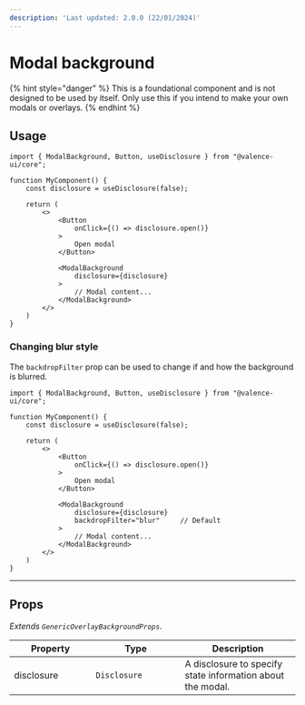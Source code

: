 ```yaml
---
description: 'Last updated: 2.0.0 (22/01/2024)'
---
```


# Modal background

{% hint style="danger" %}
This is a foundational component and is not designed to be used by itself. Only use this if you intend to make your own modals or overlays.
{% endhint %}

## Usage

```tsx
import { ModalBackground, Button, useDisclosure } from "@valence-ui/core";

function MyComponent() { 
    const disclosure = useDisclosure(false);

    return ( 
        <>
            <Button
                onClick={() => disclosure.open()}
            >
                Open modal
            </Button>
            
            <ModalBackground
                disclosure={disclosure}
            >
                // Modal content...
            </ModalBackground>
        </>
    )
}
```

### Changing blur style

The `backdropFilter` prop can be used to change if and how the background is blurred.

```tsx
import { ModalBackground, Button, useDisclosure } from "@valence-ui/core";

function MyComponent() { 
    const disclosure = useDisclosure(false);

    return ( 
        <>
            <Button
                onClick={() => disclosure.open()}
            >
                Open modal
            </Button>
            
            <ModalBackground
                disclosure={disclosure}
                backdropFilter="blur"     // Default
            >
                // Modal content...
            </ModalBackground>
        </>
    )
}
```

***

## Props

_Extends `GenericOverlayBackgroundProps`._

<table data-full-width="true"><thead><tr><th width="128">Property</th><th width="141">Type</th><th>Description</th></tr></thead><tbody><tr><td>disclosure</td><td><code>Disclosure</code></td><td>A disclosure to specify state information about the modal.</td></tr></tbody></table>
